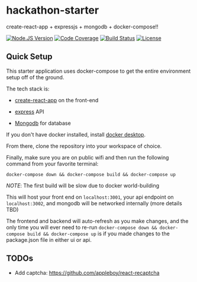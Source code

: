 # hackathon-starter
create-react-app + expressjs + mongodb + docker-compose!!

[![Node.JS Version](https://img.shields.io/badge/node.js-12.4.0-00ADD8.svg?style=flat)](https://nodejs.org/en/) 
[![Code Coverage](https://img.shields.io/codecov/c/github/homedepot/hackathon-starter.svg?style=flat)](https://codecov.io/gh/homedepot/hackathon-starter)
[![Build Status](https://travis-ci.org/homedepot/hackathon-starter.svg?branch=master)](https://travis-ci.org/homedepot/hackathon-starter)
[![License](https://img.shields.io/badge/License-Apache%202.0-blue.svg?style=flat)](LICENSE)

## Quick Setup

This starter application uses docker-compose to get the entire environment setup off of the ground.

The tech stack is: 

- [create-react-app](https://github.com/facebook/create-react-app) on the front-end

- [express](https://expressjs.com/) API

- [Mongodb](https://www.mongodb.com/) for database 

If you don't have docker installed, install [docker desktop](https://www.docker.com/products/docker-desktop). 

From there, clone the repository into your workspace of choice. 

Finally, make sure you are on public wifi and then run the following command from your favorite terminal: 

```
docker-compose down && docker-compose build && docker-compose up
```

*NOTE*: The first build will be slow due to docker world-building

This will host your front end on `localhost:3001`, your api endpoint on `localhost:3002`, and mongodb will be networked internally (more details TBD)

The frontend and backend will auto-refresh as you make changes, and the only time you will ever need to re-run `docker-compose down && docker-compose build && docker-compose up` 
is if you made changes to the package.json file in either ui or api.
 

## TODOs

- Add captcha: https://github.com/appleboy/react-recaptcha